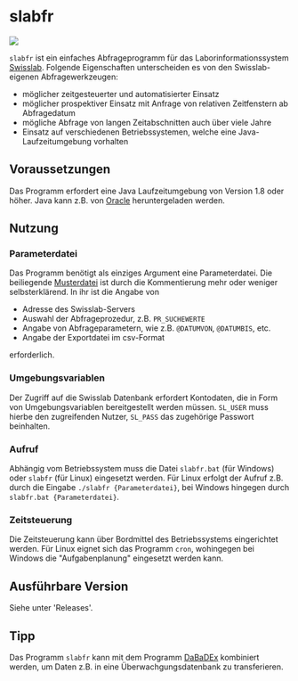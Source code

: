 # slabfr

![](https://github.com/joheli/slabfr/workflows/Java%20CI/badge.svg)

`slabfr` ist ein einfaches Abfrageprogramm für das Laborinformationssystem [Swisslab](https://www.nexus-swisslab.de). Folgende Eigenschaften unterscheiden es von den Swisslab-eigenen Abfragewerkzeugen:

  * möglicher zeitgesteuerter und automatisierter Einsatz
  * möglicher prospektiver Einsatz mit Anfrage von relativen Zeitfenstern ab Abfragedatum
  * mögliche Abfrage von langen Zeitabschnitten auch über viele Jahre
  * Einsatz auf verschiedenen Betriebssystemen, welche eine Java-Laufzeitumgebung vorhalten

## Voraussetzungen

Das Programm erfordert eine Java Laufzeitumgebung von Version 1.8 oder höher. Java kann z.B. von [Oracle](https://www.java.com/de/download/) heruntergeladen werden.
  
## Nutzung

### Parameterdatei

Das Programm benötigt als einziges Argument eine Parameterdatei. Die beiliegende [Musterdatei](Parameterdatei/Parameter.Muster) ist durch die Kommentierung mehr oder weniger selbsterklärend. In ihr ist die Angabe von

  * Adresse des Swisslab-Servers
  * Auswahl der Abfrageprozedur, z.B. `PR_SUCHEWERTE`
  * Angabe von Abfrageparametern, wie z.B. `@DATUMVON`, `@DATUMBIS`, etc.
  * Angabe der Exportdatei im csv-Format
  
erforderlich.

### Umgebungsvariablen

Der Zugriff auf die Swisslab Datenbank erfordert Kontodaten, die in Form von Umgebungsvariablen bereitgestellt werden müssen. `SL_USER` muss hierbe den zugreifenden Nutzer, `SL_PASS` das zugehörige Passwort beinhalten.

### Aufruf

Abhängig vom Betriebssystem muss die Datei `slabfr.bat` (für Windows) oder `slabfr` (für Linux) eingesetzt werden. Für Linux erfolgt der Aufruf z.B. durch die Eingabe `./slabfr {Parameterdatei}`, bei Windows hingegen durch `slabfr.bat {Parameterdatei}`.

### Zeitsteuerung

Die Zeitsteuerung kann über Bordmittel des Betriebssystems eingerichtet werden. Für Linux eignet sich das Programm `cron`, wohingegen bei Windows die "Aufgabenplanung" eingesetzt werden kann. 

## Ausführbare Version

Siehe unter 'Releases'.

## Tipp

Das Programm `slabfr` kann mit dem Programm [DaBaDEx](https://github.com/joheli/DaBaDEx) kombiniert werden, um Daten z.B. in eine Überwachgungsdatenbank zu transferieren.


